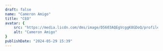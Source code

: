 ```yaml
---
draft: false
name: "Cameron Amigo"
title: "CEO"
avatar: {
    src: "https://media.licdn.com/dms/image/D5603AQEgVcggK8GDoQ/profile-displayphoto-shrink_800_800/0/1693961192616?e=1722470400&v=beta&t=64zQiVejDc9yDzX6MC9Bflvp1ASjpA4gaYfsbLd-EnQ",
    alt: "Cameron Amigo"
}
publishDate: "2024-05-29 15:39"
---
```

